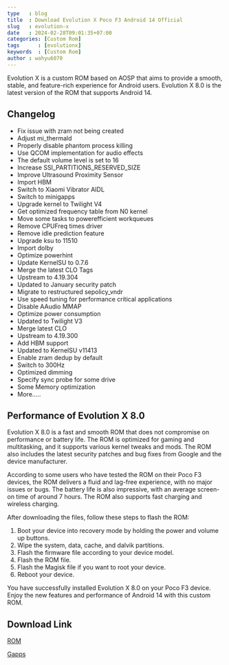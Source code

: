 ```yaml
---
type   : blog
title  : Download Evolution X Poco F3 Android 14 Official
slug   : evolution-x
date   : 2024-02-28T09:01:35+07:00
categories: [Custom Rom]
tags      : [evolutionx]
keywords  : [Custom Rom]
author : wahyu6070
---
```


Evolution X is a custom ROM based on AOSP that aims to provide a smooth, stable, and feature-rich experience for Android users. Evolution X 8.0 is the latest version of the ROM that supports Android 14.
## Changelog
- Fix issue with zram not being created
- Adjust mi_thermald
- Properly disable phantom process killing
- Use QCOM implementation for audio effects
- The default volume level is set to 16
- Increase SSI_PARTITIONS_RESERVED_SIZE
- Improve Ultrasound Proximity Sensor
- Import HBM
- Switch to Xiaomi Vibrator AIDL
- Switch to minigapps
- Upgrade kernel to Twilight V4
- Get optimized frequency table from N0 kernel
- Move some tasks to powerefficient workqueues
- Remove CPUFreq times driver
- Remove idle prediction feature
- Upgrade ksu to 11510
- Import dolby
- Optimize powerhint
- Update KernelSU to 0.7.6
- Merge the latest CLO Tags
- Upstream to 4.19.304
- Updated to January security patch
- Migrate to restructured sepolicy_vndr
- Use speed tuning for performance critical applications
- Disable AAudio MMAP
- Optimize power consumption
- Updated to Twilight V3
- Merge latest CLO
- Upstream to 4.19.300
- Add HBM support
- Updated to KernelSU v11413
- Enable zram dedup by default
- Switch to 300Hz
- Optimized dimming
- Specify sync probe for some drive
- Some Memory optimization
- More.....


## Performance of Evolution X 8.0

Evolution X 8.0 is a fast and smooth ROM that does not compromise on performance or battery life. The ROM is optimized for gaming and multitasking, and it supports various kernel tweaks and mods. The ROM also includes the latest security patches and bug fixes from Google and the device manufacturer.

According to some users who have tested the ROM on their Poco F3 devices, the ROM delivers a fluid and lag-free experience, with no major issues or bugs. The battery life is also impressive, with an average screen-on time of around 7 hours. The ROM also supports fast charging and wireless charging.

After downloading the files, follow these steps to flash the ROM:

1. Boot your device into recovery mode by holding the power and volume up buttons.
2. Wipe the system, data, cache, and dalvik partitions.
3. Flash the firmware file according to your device model.
4. Flash the ROM file.
5. Flash the Magisk file if you want to root your device.
6. Reboot your device.

You have successfully installed Evolution X 8.0 on your Poco F3 device. Enjoy the new features and performance of Android 14 with this custom ROM.


## Download Link 

[ROM](https://sourceforge.net/projects/evolution-x/files/alioth/14/)

[Gapps](https://litegapps.github.io)

